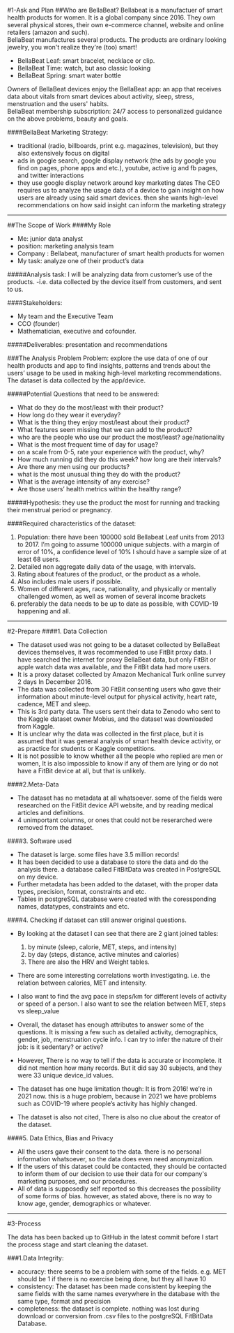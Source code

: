 #1-Ask and Plan
##Who are BellaBeat?
Bellabeat is a manufactuer of smart health products for women. It is a global company since 2016. They own several physical stores, their own e-commerce channel, website and online retailers (amazon and such).  
BellaBeat manufactures several products. The products are ordinary looking jewelry, you won't realize they're (too) smart!
- BellaBeat Leaf: smart bracelet, necklace or clip.
- BellaBeat Time: watch, but aso classic looking
- BellaBeat Spring: smart water bottle  

Owners of BellaBeat devices enjoy the BellaBeat app: an app that receives data about vitals from smart devices about activity, sleep, stress, menstruation and the users' habits.  
BellaBeat membership subscription: 24/7 access to personalized guidance on the above problems, beauty and goals.

####BellaBeat Marketing Strategy: 
- traditional (radio, billboards, print e.g. magazines, television), but they also extensively focus on digital
- ads in google search, google display network (the ads by google you find on pages, phone apps and etc.), youtube, active ig and fb pages, and twitter interactions
- they use google display network around key marketing dates
The CEO requires us to analyze the usage data of a device to gain insight on how users are already using said smart devices.
then she wants high-level recommendations on how said insight can inform the marketing strategy
---
##The Scope of Work
####My Role
- Me: junior data analyst  
- position: marketing analysis team  
- Company : Bellabeat, manufacturer of smart health products for women
- My task: analyze one of their product’s data

#####Analysis task: I will be analyzing data from customer’s use of the products.
-i.e. data collected by the device itself from customers, and sent to us.

####Stakeholders:  
- My team and the Executive Team
- CCO (founder)
- Mathematician, executive and cofounder.

#####Deliverables: presentation and recommendations

###The Analysis Problem
Problem: explore the use data of one of our health products and app to find insights, patterns and trends about the users’ usage to be used in making high-level marketing recommendations.  
The dataset is data collected by the app/device.

#####Potential Questions that need to be answered:
- What do they do the most/least with their product?  
- How long do they wear it everyday?  
- What is the thing they enjoy most/least about their product?  
- What features seem missing that we can add to the product?  
- who are the people who use our product the most/least? age/nationality  
- What is the most frequent time of day for usage?  
- on a scale from 0-5, rate your experience with the product, why?  
- How much running did they do this week? how long are their intervals?  
- Are there any men using our products?  
- what is the most unusual thing they do with the product?  
- What is the average intensity of any exercise?  
- Are those users’ health metrics within the healthy range?  

#####Hypothesis: they use the product the most for running and tracking their menstrual period or pregnancy.

####Required characteristics of the dataset:  
1. Population: there have been 100000 sold Bellabeat Leaf units from 2013 to 2017. I’m going to assume 100000 unique subjects.
with a margin of error of 10%, a confidence level of 10% I should have a sample size of at least 68 users.
2. Detailed non aggregate daily data of the usage, with intervals.
3. Rating about features of the product, or the product as a whole.
4. Also includes male users if possible.
5. Women of different ages, race, nationality, and physically or mentally challenged women, as well as women of several income brackets
6. preferably the data needs to be up to date as possible, with COVID-19 happening and all.
---
#2-Prepare
####1. Data Collection
 - The dataset used was not going to be a dataset collected by BellaBeat devices themselves, it was recommended to use FitBit proxy data. I have searched the internet for proxy BellaBeat data, but only FitBit or apple watch data was available, and the FitBit data had more users.
 - It is a proxy dataset collected by Amazon Mechanical Turk online survey 2 days In December 2016.  
 - The data was collected from 30 FitBit consenting users who gave their information about minute-level output for physical activity, heart rate, cadence, MET and sleep.
 - This is 3rd party data. The users sent their data to Zenodo who sent to the Kaggle dataset owner Mobius, and the dataset was downloaded from Kaggle.  
 - It is unclear why the data was collected in the first place, but it is assumed that it was general analysis of smart health device activity, or as practice for students or Kaggle competitions.  
 - It is not possible to know whether all the people who replied are men or women, It is also impossible to know if any of them are lying or do not have a FitBit device at all, but that is unlikely.

####2.Meta-Data
 - The dataset has no metadata at all whatsoever. some of the fields were researched on the FitBit device API website, and by reading medical articles and definitions.
 - 4 unimportant columns, or ones that could not be reserarched were removed from the dataset.

####3. Software used
- The dataset is large. some files have 3.5 million records!
- It has been decided to use a database to store the data and do the analysis there. a database called FitBitData was created in PostgreSQL on my device.
- Further metadata has been added to the dataset, with the proper data types, precision, format, constraints and etc.
- Tables in postgreSQL database were created with the coressponding names, datatypes, constraints and etc.

####4. Checking if dataset can still answer original questions.
- By looking at the dataset I can see that there are 2 giant joined tables:
  1. by minute (sleep, calorie, MET, steps, and intensity)
  2. by day (steps, distance, active minutes and calories)
  3. There are also the HRV and Weight tables.

- There are some interesting correlations worth investigating. i.e. the relation between calories, MET and intensity.
- I also want to find the avg pace in steps/km for different levels of activity or speed of a person. I also want to see the relation between MET, steps vs sleep_value

- Overall, the dataset has enough attributes to answer some of the questions. It is missing a few such as detailed activity, demographics, gender, job, menstruation cycle info. I can try to infer the nature of their job: is it sedentary? or active?
- However, There is no way to tell if the data is accurate or incomplete. it did not mention how many records. But it did say 30 subjects, and they were 33 unique device_id values. 
- The dataset has one huge limitation though: It is from 2016! we’re in 2021 now. this is a huge problem, because in 2021 we have problems such as COVID-19 where people’s activity has highly changed. 
- The dataset is also not cited, There is also no clue about the creator of the dataset.

####5. Data Ethics, Bias and Privacy
- All the users gave their consent to the data. there is no personal information whatsoever, so the data does even need anonymization.
- If the users of this dataset could be contacted, they should be contacted to inform them of our decision to use their data for our company's marketing purposes, and our procedures.  
- All of data is supposedly self reported so this decreases the possibility of some forms of bias. however, as stated above, there is no way to know age, gender, demographics or whatever.
---

#3-Process

The data has been backed up to GitHub in the latest commit before I start the process stage and start cleaning the dataset.

###1.Data Integrity: 
 - accuracy: there seems to be a problem with some of the fields. e.g. MET should be 1 if there is no exercise being done, but they all have 10
 - consistency: The dataset has been made consistent by keeping the same fields with the same names everywhere in the database with the same type, format and precision
 - completeness: the dataset is complete. nothing was lost during download or conversion from .csv files to the postgreSQL FitBitData Database.
